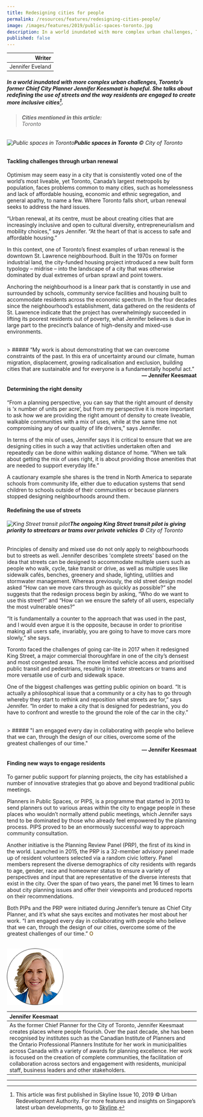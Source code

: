 ```yaml
---
title: Redesigning cities for people
permalink: /resources/features/redesigning-cities-people/
image: /images/features/2019/public-spaces-toronto.jpg
description: In a world inundated with more complex urban challenges, Toronto’s former Chief City Planner Jennifer Keesmaat is hopeful. She talks about redefining the use of streets and the way residents are engaged to create more inclusive cities. 
published: false
---
```


| Writer |
|---:|
| Jennifer Eveland |

##### In a world inundated with more complex urban challenges, Toronto’s former Chief City Planner Jennifer Keesmaat is hopeful. She talks about redefining the use of streets and the way residents are engaged to create more inclusive cities[^1].

> ###### **Cities mentioned in this article:** <br> Toronto

###### ![Public spaces in Toronto](/images/features/2019/public-spaces-toronto.jpg/)**Public spaces in Toronto** © City of Toronto

#### **Tackling challenges through urban renewal**

Optimism may seem easy in a city that is consistently voted one of the world’s most liveable, yet Toronto, Canada’s largest metropolis by population, faces problems common to many cities, such as homelessness and lack of affordable housing, economic and ethnic segregation, and general apathy, to name a few. Where Toronto falls short, urban renewal seeks to address the hard issues. 

“Urban renewal, at its centre, must be about creating cities that are increasingly inclusive and open to cultural diversity, entrepreneurialism and mobility choices,” says Jennifer. “At the heart of that is access to safe and affordable housing.” 

In this context, one of Toronto’s finest examples of urban renewal is the downtown St. Lawrence neighbourhood. Built in the 1970s on former industrial land, the city-funded housing project introduced a new built form typology – midrise – into the landscape of a city that was otherwise dominated by dual extremes of urban sprawl and point towers. 

Anchoring the neighbourhood is a linear park that is constantly in use and surrounded by schools, community service facilities and housing built to accommodate residents across the economic spectrum. In the four decades since the neighbourhood’s establishment, data gathered on the residents of St. Lawrence indicate that the project has overwhelmingly succeeded in lifting its poorest residents out of poverty, what Jennifer believes is due in large part to the precinct’s balance of high-density and mixed-use environments.

<br> 
> ##### “My work is about demonstrating that we can overcome constraints of the past. In this era of uncertainty around our climate, human migration, displacement, growing radicalisation and exclusion, building cities that are sustainable and for everyone is a fundamentally hopeful act.”

<div align="right"><b>— Jennifer Keesmaat</b></div>

#### **Determining the right density** 

“From a planning perspective, you can say that the right amount of density is ‘x number of units per acre’, but from my perspective it is more important to ask how we are providing the right amount of density to create liveable, walkable communities with a mix of uses, while at the same time not compromising any of our quality of life drivers,” says Jennifer. 

In terms of the mix of uses, Jennifer says it is critical to ensure that we are designing cities in such a way that activities undertaken often and repeatedly can be done within walking distance of home. “When we talk about getting the mix of uses right, it is about providing those amenities that are needed to support everyday life.” 

A cautionary example she shares is the trend in North America to separate schools from community life, either due to education systems that send children to schools outside of their communities or because planners stopped designing neighbourhoods around them. 

#### **Redefining the use of streets**

###### ![King Street transit pilot](/images/features/2019/king-street-toronto.jpg/)**The ongoing King Street transit pilot is giving priority to streetcars or trams over private vehicles** © City of Toronto

Principles of density and mixed use do not only apply to neighbourhoods but to streets as well. Jennifer describes 'complete streets' based on the idea that streets can be designed to accommodate multiple users such as people who walk, cycle, take transit or drive, as well as multiple uses like sidewalk cafés, benches, greenery and shade, lighting, utilities and stormwater management. Whereas previously, the old street design model asked “How can we move cars through as quickly as possible?” she suggests that the redesign process begin by asking, “Who do we want to use this street?” and “How can we ensure the safety of all users, especially the most vulnerable ones?” 

“It is fundamentally a counter to the approach that was used in the past, and I would even argue it is the opposite, because in order to prioritise making all users safe, invariably, you are going to have to move cars more slowly,” she says. 

Toronto faced the challenges of going car-lite in 2017 when it redesigned King Street, a major commercial thoroughfare in one of the city’s densest and most congested areas. The move limited vehicle access and prioritised public transit and pedestrians, resulting in faster streetcars or trams and more versatile use of curb and sidewalk space. 

One of the biggest challenges was getting public opinion on board. “It is actually a philosophical issue that a community or a city has to go through whereby they start to rethink and reposition what streets are for,” says Jennifer. “In order to make a city that is designed for pedestrians, you do have to confront and wrestle to the ground the role of the car in the city.” 

<br> 
> ##### "I am engaged every day in collaborating with people who believe that we can, through the design of our cities, overcome some of the greatest challenges of our time."

<div align="right"><b>— Jennifer Keesmaat</b></div>

#### **Finding new ways to engage residents**

To garner public support for planning projects, the city has established a number of innovative strategies that go above and beyond traditional public meetings.

Planners in Public Spaces, or PIPS, is a programme that started in 2013 to send planners out to various areas within the city to engage people in these places who wouldn’t normally attend public meetings, which Jennifer says tend to be dominated by those who already feel empowered by the planning process. PIPS proved to be an enormously successful way to approach community consultation. 

Another initiative is the Planning Review Panel (PRP), the first of its kind in the world. Launched in 2015, the PRP is a 32-member advisory panel made up of resident volunteers selected via a random civic lottery. Panel members represent the diverse demographics of city residents with regards to age, gender, race and homeowner status to ensure a variety of perspectives and input that are representative of the diverse interests that exist in the city. Over the span of two years, the panel met 16 times to learn about city planning issues and offer their viewpoints and produced reports on their recommendations. 

Both PIPs and the PRP were initiated during Jennifer’s tenure as Chief City Planner, and it’s what she says excites and motivates her most about her work. “I am engaged every day in collaborating with people who believe that we can, through the design of our cities, overcome some of the greatest challenges of our time.” **<font color="#967942">O</font>**

<br>

<div style="width:150px"><img src="/images/features/2019/jennifer-keesmaat.png" alt="Jennifer Keesmaat" /></div>

| **Jennifer Keesmaat** |
|:---|
| As the former Chief Planner for the City of Toronto, Jennifer Keesmaat creates places where people flourish. Over the past decade, she has been recognised by institutes such as the Canadian Institute of Planners and the Ontario Professional Planners Institute for her work in municipalities across Canada with a variety of awards for planning excellence. Her work is focused on the creation of complete communities, the facilitation of collaboration across sectors and engagement with residents, municipal staff, business leaders and other stakeholders. |

---

[^1]: This article was first published in Skyline Issue 10, 2019 © Urban Redevelopment Authority. For more features and insights on Singapore’s latest urban developments, go to [Skyline](https://www.ura.gov.sg/Corporate/Resources/Publications/).

